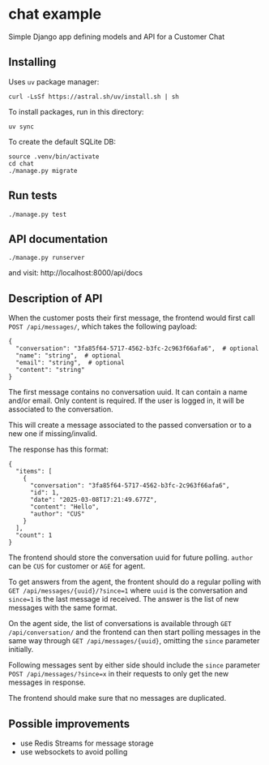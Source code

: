 # chat example

Simple Django app defining models and API for a Customer Chat

## Installing

Uses `uv` package manager:

```
curl -LsSf https://astral.sh/uv/install.sh | sh
```

To install packages, run in this directory:

```
uv sync
```

To create the default SQLite DB:

```
source .venv/bin/activate
cd chat
./manage.py migrate
```

## Run tests

```
./manage.py test
```

## API documentation

```
./manage.py runserver
```

and visit: http://localhost:8000/api/docs

## Description of API

When the customer posts their first message, the frontend would first call `POST /api/messages/`, which takes the following payload:

```
{
  "conversation": "3fa85f64-5717-4562-b3fc-2c963f66afa6",  # optional
  "name": "string",  # optional
  "email": "string",  # optional
  "content": "string"
}
```

The first message contains no conversation uuid.
It can contain a name and/or email.
Only content is required.
If the user is logged in, it will be associated to the conversation.

This will create a message associated to the passed conversation or to a new one if missing/invalid.

The response has this format:

```
{
  "items": [
    {
      "conversation": "3fa85f64-5717-4562-b3fc-2c963f66afa6",
      "id": 1,
      "date": "2025-03-08T17:21:49.677Z",
      "content": "Hello",
      "author": "CUS"
    }
  ],
  "count": 1
}
```

The frontend should store the conversation uuid for future polling.
`author` can be `CUS` for customer or `AGE` for agent.

To get answers from the agent, the frontent should do a regular polling with `GET /api/messages/{uuid}/?since=1` where `uuid` is the conversation and `since=1` is the last message id received.
The answer is the list of new messages with the same format.

On the agent side, the list of conversations is available through `GET /api/conversation/` and the frontend can then start polling messages in the same way through `GET /api/messages/{uuid}`, omitting the `since` parameter initially.

Following messages sent by either side should include the `since` parameter `POST /api/messages/?since=x` in their requests to only get the new messages in response.

The frontend should make sure that no messages are duplicated.

## Possible improvements

- use Redis Streams for message storage
- use websockets to avoid polling
